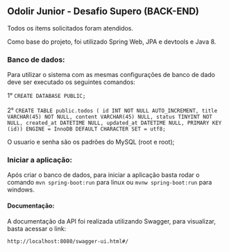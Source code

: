## Odolir Junior - Desafio Supero (BACK-END)

Todos os items solicitados foram atendidos.

Como base do projeto, foi utilizado Spring Web, JPA e devtools e Java 8.

### Banco de dados: 

Para utilizar o sistema com as mesmas configurações de banco de dado deve ser executado os seguintes comandos: <br/> 

1° ```CREATE DATABASE PUBLIC; ```<br/><br/>
2° ```
CREATE TABLE public.todos (
  id INT NOT NULL AUTO_INCREMENT,
  title VARCHAR(45) NOT NULL,
  content VARCHAR(45) NULL,
  status TINYINT NOT NULL,
  created_at DATETIME NULL,
  updated_at DATETIME NULL,
  PRIMARY KEY (id))
ENGINE = InnoDB
DEFAULT CHARACTER SET = utf8; ```

O usuario e senha são os padrões do MySQL (root e root); 

### Iniciar a aplicação:
Após criar o banco de dados, 
para iniciar a aplicação basta rodar o comando `mvn spring-boot:run` para 
linux ou `mvnw spring-boot:run` para windows.

#### Documentação: 

A documentação da API foi realizada utilizando Swagger, para visualizar, basta acessar o link: 

```
http://localhost:8080/swagger-ui.html#/
```